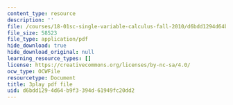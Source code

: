```yaml
---
content_type: resource
description: ''
file: /courses/18-01sc-single-variable-calculus-fall-2010/d6bdd1294d64b9f3394d61949fc20dd2_eRCN3daFCmU.pdf
file_size: 58523
file_type: application/pdf
hide_download: true
hide_download_original: null
learning_resource_types: []
license: https://creativecommons.org/licenses/by-nc-sa/4.0/
ocw_type: OCWFile
resourcetype: Document
title: 3play pdf file
uid: d6bdd129-4d64-b9f3-394d-61949fc20dd2
---
```

